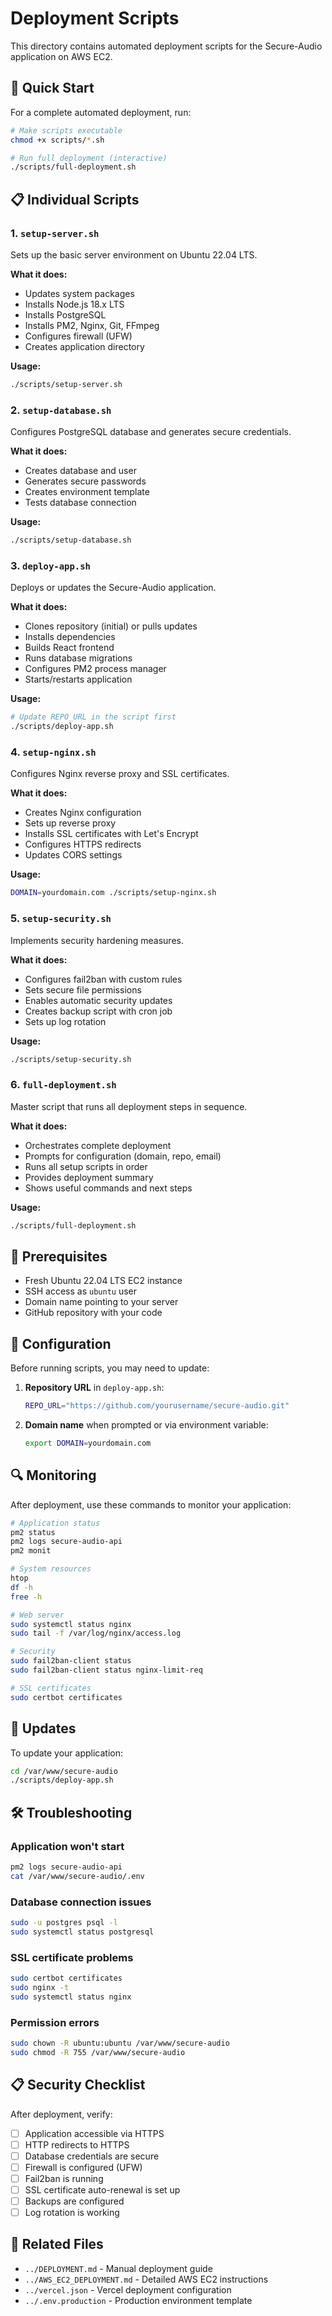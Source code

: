 # Deployment Scripts

This directory contains automated deployment scripts for the Secure-Audio application on AWS EC2.

## 🚀 Quick Start

For a complete automated deployment, run:

```bash
# Make scripts executable
chmod +x scripts/*.sh

# Run full deployment (interactive)
./scripts/full-deployment.sh
```

## 📋 Individual Scripts

### 1. `setup-server.sh`
Sets up the basic server environment on Ubuntu 22.04 LTS.

**What it does:**
- Updates system packages
- Installs Node.js 18.x LTS
- Installs PostgreSQL
- Installs PM2, Nginx, Git, FFmpeg
- Configures firewall (UFW)
- Creates application directory

**Usage:**
```bash
./scripts/setup-server.sh
```

### 2. `setup-database.sh`
Configures PostgreSQL database and generates secure credentials.

**What it does:**
- Creates database and user
- Generates secure passwords
- Creates environment template
- Tests database connection

**Usage:**
```bash
./scripts/setup-database.sh
```

### 3. `deploy-app.sh`
Deploys or updates the Secure-Audio application.

**What it does:**
- Clones repository (initial) or pulls updates
- Installs dependencies
- Builds React frontend
- Runs database migrations
- Configures PM2 process manager
- Starts/restarts application

**Usage:**
```bash
# Update REPO_URL in the script first
./scripts/deploy-app.sh
```

### 4. `setup-nginx.sh`
Configures Nginx reverse proxy and SSL certificates.

**What it does:**
- Creates Nginx configuration
- Sets up reverse proxy
- Installs SSL certificates with Let's Encrypt
- Configures HTTPS redirects
- Updates CORS settings

**Usage:**
```bash
DOMAIN=yourdomain.com ./scripts/setup-nginx.sh
```

### 5. `setup-security.sh`
Implements security hardening measures.

**What it does:**
- Configures fail2ban with custom rules
- Sets secure file permissions
- Enables automatic security updates
- Creates backup script with cron job
- Sets up log rotation

**Usage:**
```bash
./scripts/setup-security.sh
```

### 6. `full-deployment.sh`
Master script that runs all deployment steps in sequence.

**What it does:**
- Orchestrates complete deployment
- Prompts for configuration (domain, repo, email)
- Runs all setup scripts in order
- Provides deployment summary
- Shows useful commands and next steps

**Usage:**
```bash
./scripts/full-deployment.sh
```

## 🔧 Prerequisites

- Fresh Ubuntu 22.04 LTS EC2 instance
- SSH access as `ubuntu` user
- Domain name pointing to your server
- GitHub repository with your code

## 📝 Configuration

Before running scripts, you may need to update:

1. **Repository URL** in `deploy-app.sh`:
   ```bash
   REPO_URL="https://github.com/yourusername/secure-audio.git"
   ```

2. **Domain name** when prompted or via environment variable:
   ```bash
   export DOMAIN=yourdomain.com
   ```

## 🔍 Monitoring

After deployment, use these commands to monitor your application:

```bash
# Application status
pm2 status
pm2 logs secure-audio-api
pm2 monit

# System resources
htop
df -h
free -h

# Web server
sudo systemctl status nginx
sudo tail -f /var/log/nginx/access.log

# Security
sudo fail2ban-client status
sudo fail2ban-client status nginx-limit-req

# SSL certificates
sudo certbot certificates
```

## 🔄 Updates

To update your application:

```bash
cd /var/www/secure-audio
./scripts/deploy-app.sh
```

## 🛠️ Troubleshooting

### Application won't start
```bash
pm2 logs secure-audio-api
cat /var/www/secure-audio/.env
```

### Database connection issues
```bash
sudo -u postgres psql -l
sudo systemctl status postgresql
```

### SSL certificate problems
```bash
sudo certbot certificates
sudo nginx -t
sudo systemctl status nginx
```

### Permission errors
```bash
sudo chown -R ubuntu:ubuntu /var/www/secure-audio
sudo chmod -R 755 /var/www/secure-audio
```

## 📋 Security Checklist

After deployment, verify:

- [ ] Application accessible via HTTPS
- [ ] HTTP redirects to HTTPS
- [ ] Database credentials are secure
- [ ] Firewall is configured (UFW)
- [ ] Fail2ban is running
- [ ] SSL certificate auto-renewal is set up
- [ ] Backups are configured
- [ ] Log rotation is working

## 🔗 Related Files

- `../DEPLOYMENT.md` - Manual deployment guide
- `../AWS_EC2_DEPLOYMENT.md` - Detailed AWS EC2 instructions
- `../vercel.json` - Vercel deployment configuration
- `../.env.production` - Production environment template
